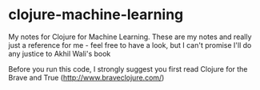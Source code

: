 # clojure-machine-learning

My notes for Clojure for Machine Learning. These are my notes and really just a reference for me - feel free to have a look, but I can't promise I'll do any justice to Akhil Wali's book

Before you run this code, I strongly suggest you first read Clojure for the Brave and True (http://www.braveclojure.com/)